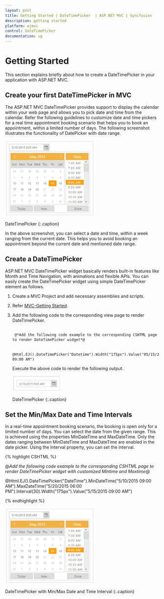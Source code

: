 ```yaml
---
layout: post
title: Getting Started | DateTimePicker  | ASP.NET MVC | Syncfusion
description: getting started
platform: ejmvc
control: DateTimePicker
documentation: ug
---
```


# Getting Started

This section explains briefly about how to create a DateTimePicker in your application with ASP.NET MVC.

## Create your first DateTimePicker in MVC 

The ASP.NET MVC DateTimePicker provides support to display the calendar within your web page and allows you to pick date and time from the calendar. Refer the following guidelines to customize date and time pickers for a real time appointment booking scenario that helps you to book an appointment, within a limited number of days. The following screenshot illustrates the functionality of DatePicker with date range.


![](Getting-Started_images/Getting-Started_img1.png)
    
DateTimePicker
{:.caption}


In the above screenshot, you can select a date and time, within a week ranging from the current date. This helps you to avoid booking an appointment beyond the current date and mentioned date range.

## Create a DateTimePicker 

ASP.NET MVC DateTimePicker widget basically renders built-in features like Month and Time Navigation, with animations and flexible APIs. You can easily create the DateTimePicker widget using simple DateTimePicker element as follows.

1. Create a MVC Project and add necessary assemblies and scripts.
2. Refer [MVC-Getting Started](http://docs.syncfusion.com/aspnetmvc/datetimepicker/getting-started).
3. Add the following code to the corresponding view page to render DateTimePicker.


   ~~~ cshtml
       
	@*Add the following code example to the corresponding CSHTML page to render DateTimePicker widget*@

	@Html.EJ().DateTimePicker("Datetime").Width("175px").Value("05/15/2015 09:00 AM")

   ~~~
   

    Execute the above code to render the following output.

	![](Getting-Started_images/Getting-Started_img2.png)

    DateTimePicker
	{:.caption}


## Set the Min/Max Date and Time Intervals

In a real-time appointment booking scenario, the booking is open only for a limited number of days. You can select the date from the given range. This is achieved using the properties MinDateTime and MaxDateTime. Only the dates ranging between MinDateTime and MaxDateTime are enabled in the date picker. Using the Interval property, you can set the interval. 

{% highlight CSHTML %}
	 
@*Add the following code example to the corresponding CSHTML page to render DateTimePicker widget with customized Mintime and Maxtime*@

@Html.EJ().DateTimePicker("DateTime").MinDateTime("5/10/2015 09:00 AM").MaxDateTime("5/20/2015 06:00 PM").Interval(30).Width("175px").Value("5/15/2015 09:00 AM")

{% endhighlight %}
   

![](Getting-Started_images/Getting-Started_img3.png)

DateTimePicker with Min/Max Date and Time Interval
{:.caption}

